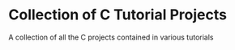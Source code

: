 # Collection of C Tutorial Projects

A collection of all the C projects contained in various tutorials